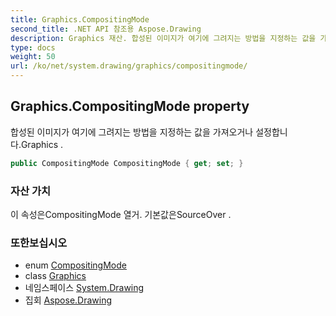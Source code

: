 ```yaml
---
title: Graphics.CompositingMode
second_title: .NET API 참조용 Aspose.Drawing
description: Graphics 재산. 합성된 이미지가 여기에 그려지는 방법을 지정하는 값을 가져오거나 설정합니다.Graphics .
type: docs
weight: 50
url: /ko/net/system.drawing/graphics/compositingmode/
---
```

## Graphics.CompositingMode property

합성된 이미지가 여기에 그려지는 방법을 지정하는 값을 가져오거나 설정합니다.Graphics .

```csharp
public CompositingMode CompositingMode { get; set; }
```

### 자산 가치

이 속성은CompositingMode 열거. 기본값은SourceOver .

### 또한보십시오

* enum [CompositingMode](../../../system.drawing.drawing2d/compositingmode/)
* class [Graphics](../)
* 네임스페이스 [System.Drawing](../../graphics/)
* 집회 [Aspose.Drawing](../../../)


